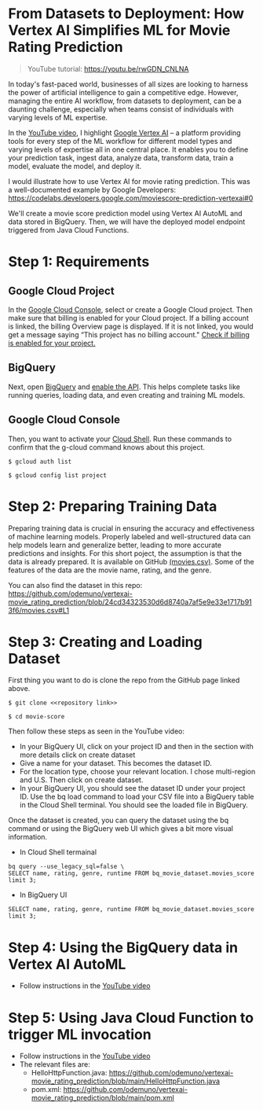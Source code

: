 # From Datasets to Deployment: How Vertex AI Simplifies ML for Movie Rating Prediction

> YouTube tutorial: https://youtu.be/rwGDN_CNLNA

In today's fast-paced world, businesses of all sizes are looking to harness the power of artificial intelligence to gain a competitive edge. However, managing the entire AI workflow, from datasets to deployment, can be a daunting challenge, especially when teams consist of individuals with varying levels of ML expertise. 

In the [YouTube video](https://youtu.be/rwGDN_CNLNA), I highlight [Google Vertex AI](https://cloud.google.com/vertex-ai) – a platform providing tools for every step of the ML workflow for different model types and varying levels of expertise all in one central place. It enables you to define your prediction task, ingest data, analyze data, transform data, train a model, evaluate the model, and deploy it.

I would illustrate how to use Vertex AI for movie rating prediction. This was a well-documented example by Google Developers: https://codelabs.developers.google.com/moviescore-prediction-vertexai#0

We'll create a movie score prediction model using Vertex AI AutoML and data stored in BigQuery. Then, we will have the deployed model endpoint triggered from Java Cloud Functions. 

# Step 1: Requirements
## Google Cloud Project
In the [Google Cloud Console](https://console.cloud.google.com/getting-started), select or create a Google Cloud project. Then make sure that billing is enabled for your Cloud project. If a billing account is linked, the billing Overview page is displayed. If it is not linked, you would get a message saying “This project has no billing account." [Check if billing is enabled for your project.](https://cloud.google.com/billing/docs/how-to/verify-billing-enabled )

## BigQuery
Next, open [BigQuery](https://console.cloud.google.com/bigquery) and [enable the API](https://console.cloud.google.com/flows/enableapi?apiid=bigquery). This helps complete tasks like running queries, loading data, and even creating and training ML models. 

## Google Cloud Console
Then, you want to activate your [Cloud Shell](https://cloud.google.com/cloud-shell/). Run these commands to confirm that the g-cloud command knows about this project.

```
$ gcloud auth list

$ gcloud config list project
```

# Step 2: Preparing Training Data
Preparing training data is crucial in ensuring the accuracy and effectiveness of machine learning models. Properly labeled and well-structured data can help models learn and generalize better, leading to more accurate predictions and insights. For this short poject, the assumption is that the data is already prepared. It is available on GitHub [(movies.csv)](https://github.com/AbiramiSukumaran/movie-score/blob/main/movies.csv). Some of the features of the data are the movie name, rating, and the genre.

You can also find the dataset in this repo: https://github.com/odemuno/vertexai-movie_rating_prediction/blob/24cd34323530d6d8740a7af5e9e33e1717b913f6/movies.csv#L1

# Step 3: Creating and Loading Dataset
First thing you want to do is clone the repo from the GitHub page linked above. 
```
$ git clone <<repository link>>

$ cd movie-score
```
Then follow these steps as seen in the YouTube video:
- In your BigQuery UI, click on your project ID and then in the section with more details click on create dataset
- Give a name for your dataset. This becomes the dataset ID. 
- For the location type, choose your relevant location. I chose multi-region and U.S. Then click on create dataset.
- In your BigQuery UI, you should see the dataset ID under your project ID. 
Use the bq load command to load your CSV file into a BigQuery table in the Cloud Shell terminal. You should see the loaded file in BigQuery.


Once the dataset is created, you can query the dataset using the bq command or using the BigQuery web UI which gives a bit more visual information.

- In Cloud Shell termainal
```
bq query --use_legacy_sql=false \
SELECT name, rating, genre, runtime FROM bq_movie_dataset.movies_score limit 3;
```

- In BigQuery UI
```
SELECT name, rating, genre, runtime FROM bq_movie_dataset.movies_score limit 3;
```

# Step 4: Using the BigQuery data in Vertex AI AutoML
- Follow instructions in the [YouTube video](https://youtu.be/rwGDN_CNLNA)

# Step 5: Using Java Cloud Function to trigger ML invocation
- Follow instructions in the [YouTube video](https://youtu.be/rwGDN_CNLNA)
- The relevant files are:
    - HelloHttpFunction.java: https://github.com/odemuno/vertexai-movie_rating_prediction/blob/main/HelloHttpFunction.java
    - pom.xml: https://github.com/odemuno/vertexai-movie_rating_prediction/blob/main/pom.xml

